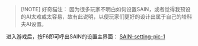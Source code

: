 
> [!NOTE] 好奇猫注：
>因为很多玩家不明白如何设置SAIN，或者觉得我预设的AI太难或太容易，故有此说明，以便玩家们更好的设计出属于自己的塔科夫AI设置。

进入游戏后，按F6即可呼出SAIN的设置主界面：
[SAIN-setting-pic-1](public/SAIN-setting-pic-1.png)